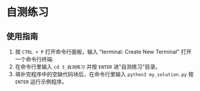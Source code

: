 # 自测练习

## 使用指南

1. 按 `CTRL + P` 打开命令行面板，输入 "terminal: Create New Terminal" 打开一个命令行终端.
2. 在命令行里输入 `cd 3_自测练习` 并按 `ENTER` 进"自测练习"目录。
3. 填补完程序中的空缺代码块后，在命令行里输入 `python3 my_solution.py` 按 `ENTER` 运行示例程序。
